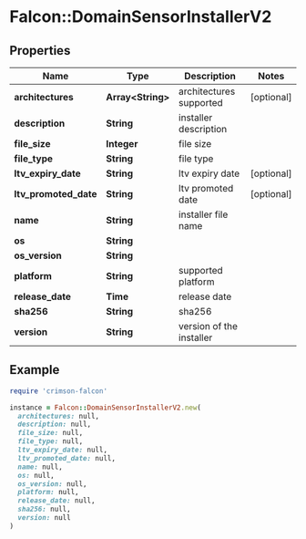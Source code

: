 # Falcon::DomainSensorInstallerV2

## Properties

| Name | Type | Description | Notes |
| ---- | ---- | ----------- | ----- |
| **architectures** | **Array&lt;String&gt;** | architectures supported | [optional] |
| **description** | **String** | installer description |  |
| **file_size** | **Integer** | file size |  |
| **file_type** | **String** | file type |  |
| **ltv_expiry_date** | **String** | ltv expiry date | [optional] |
| **ltv_promoted_date** | **String** | ltv promoted date | [optional] |
| **name** | **String** | installer file name |  |
| **os** | **String** |  |  |
| **os_version** | **String** |  |  |
| **platform** | **String** | supported platform |  |
| **release_date** | **Time** | release date |  |
| **sha256** | **String** | sha256 |  |
| **version** | **String** | version of the installer |  |

## Example

```ruby
require 'crimson-falcon'

instance = Falcon::DomainSensorInstallerV2.new(
  architectures: null,
  description: null,
  file_size: null,
  file_type: null,
  ltv_expiry_date: null,
  ltv_promoted_date: null,
  name: null,
  os: null,
  os_version: null,
  platform: null,
  release_date: null,
  sha256: null,
  version: null
)
```

